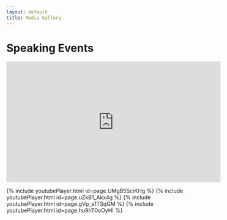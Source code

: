 ```yaml
---
layout: default
title: Media Gallery
---
```


# Speaking Events

<iframe width="560" height="315" src="https://www.youtube.com/embed/UMgB5SciKHg"  frameborder="0" allowfullscreen></iframe>

{% include youtubePlayer.html id=page.UMgB5SciKHg %} 
{% include youtubePlayer.html id=page.uZkB1_Akx4g %}
{% include youtubePlayer.html id=page.gVp_s1TSqGM %} 
{% include youtubePlayer.html id=page.hu9hT0oOyHI %}
